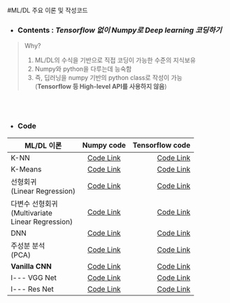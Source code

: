 #ML/DL 주요 이론 및 작성코드

- ### Contents : _Tensorflow 없이 Numpy로 Deep learning 코딩하기_
>  Why?
>1. ML/DL의 수식을 기반으로 직접 코딩이 가능한 수준의 지식보유 <br>
>2. Numpy와 python을 다루는데 능숙함
>3. 즉, 딥러닝을 numpy 기반의 python class로 작성이 가능<br> 
    (**Tensorflow 등 High-level API를 사용하지 않음**)

<br><br>

- ### Code<br>

| ML/DL 이론 | Numpy code | Tensorflow code |
|---|:---:|---:|
| K-NN | [Code Link](https://google.com) | [Code Link](https://google.com) |
| K-Means | [Code Link](https://google.com) | [Code Link](https://google.com) |
| 선형회귀<br>(Linear Regression) | [Code Link](https://google.com)  | [Code Link](https://google.com)  |
| 다변수 선형회귀<br>(Multivariate<br>Linear Regression) | [Code Link](https://google.com) | [Code Link](https://google.com) |
| DNN | [Code Link](https://google.com) | [Code Link](https://google.com) |
| 주성분 분석<br>(PCA) | [Code Link](https://google.com) | [Code Link](https://google.com) |
| __Vanilla CNN__ | [Code Link](https://google.com) | [Code Link](https://google.com) |
| l--- VGG Net | [Code Link](https://google.com) | [Code Link](https://google.com) |
| l--- Res Net | [Code Link](https://google.com) | [Code Link](https://google.com) |
